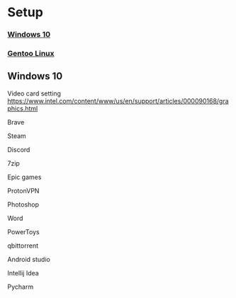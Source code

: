 # Setup
### [Windows 10](#)
### [Gentoo Linux](#)

## Windows 10

Video card setting 
https://www.intel.com/content/www/us/en/support/articles/000090168/graphics.html

Brave

Steam

Discord

7zip

Epic games 

ProtonVPN

Photoshop

Word

PowerToys

qbittorrent 

Android studio

Intellij Idea

Pycharm


